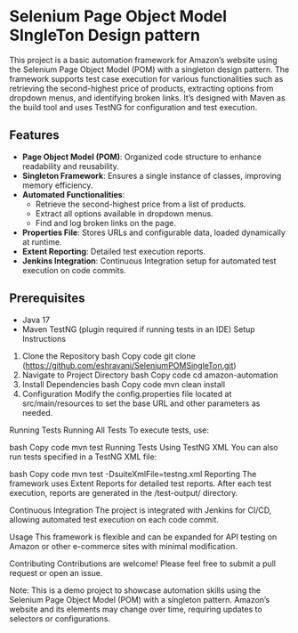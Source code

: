 # Selenium Page Object Model SIngleTon Design pattern

This project is a basic automation framework for Amazon’s website using the Selenium Page Object Model (POM) with a singleton design pattern. The framework supports test case execution for various functionalities such as retrieving the second-highest price of products, extracting options from dropdown menus, and identifying broken links. It’s designed with Maven as the build tool and uses TestNG for configuration and test execution.

## Features

- **Page Object Model (POM)**: Organized code structure to enhance readability and reusability.
- **Singleton Framework**: Ensures a single instance of classes, improving memory efficiency.
- **Automated Functionalities**:
  - Retrieve the second-highest price from a list of products.
  - Extract all options available in dropdown menus.
  - Find and log broken links on the page.
- **Properties File**: Stores URLs and configurable data, loaded dynamically at runtime.
- **Extent Reporting**: Detailed test execution reports.
- **Jenkins Integration**: Continuous Integration setup for automated test execution on code commits.

## Prerequisites
- Java 17
- Maven
TestNG (plugin required if running tests in an IDE)
Setup Instructions
1. Clone the Repository
bash
Copy code
git clone (https://github.com/eshravani/SeleniumPOMSingleTon.git)
2. Navigate to Project Directory
bash
Copy code
cd amazon-automation
3. Install Dependencies
bash
Copy code
mvn clean install
4. Configuration
Modify the config.properties file located at src/main/resources to set the base URL and other parameters as needed.

Running Tests
Running All Tests
To execute tests, use:

bash
Copy code
mvn test
Running Tests Using TestNG XML
You can also run tests specified in a TestNG XML file:

bash
Copy code
mvn test -DsuiteXmlFile=testng.xml
Reporting
The framework uses Extent Reports for detailed test reports. After each test execution, reports are generated in the /test-output/ directory.

Continuous Integration
The project is integrated with Jenkins for CI/CD, allowing automated test execution on each code commit.

Usage
This framework is flexible and can be expanded for API testing on Amazon or other e-commerce sites with minimal modification.

Contributing
Contributions are welcome! Please feel free to submit a pull request or open an issue.

Note: This is a demo project to showcase automation skills using the Selenium Page Object Model (POM) with a singleton pattern. Amazon’s website and its elements may change over time, requiring updates to selectors or configurations.
